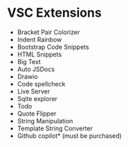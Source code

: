# VSC Extensions

- Bracket Pair Colorizer
- Indent Rainbow
- Bootstrap Code Snippets
- HTML Snippets
- Big Text
- Auto JSDocs
- Drawio
- Code spellcheck
- Live Server
- Sqite explorer
- Todo
- Quote Flipper
- String Manipulation
- Template String Converter
- Github copilot* (must be purchased)